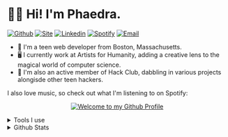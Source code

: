 # 👋🏾 Hi! I'm Phaedra.

[![Github](https://img.shields.io/badge/ph4iry-000000?style=for-the-badge&logo=github&link=https%3A%2F%2Fgithub.com%2Fph4iry)](https://github.com)
[![Site](https://img.shields.io/badge/phaedras.space-6355b5?style=for-the-badge&label=explore%20my%20site%3A&labelColor=000000&link=https%3A%2F%2Fphaedras.space)](https://phaedraverse.dev)
[![Linkedin](https://img.shields.io/badge/Phaedra%20Sanon-0A66C2?style=for-the-badge&logo=linkedin)](https://linkedin.com/phaedra-sanon)
[![Spotify](https://img.shields.io/badge/spotify-1DB954?style=for-the-badge&logo=spotify&logoColor=FFF)](https://open.spotify.com/user/p44gq4wrzz0qlhy8prpq99n3a?si=eb880c9ff3b04375)
[![Email](https://img.shields.io/badge/email-EA4335?style=for-the-badge&logo=gmail&logoColor=FFF)](mailto:phaedrasanon@gmail.com)

* 💫 I'm a teen web developer from Boston, Massachusetts.
* 🖥️ I currently work at Artists for Humanity, adding a creative lens to the magical world of computer science.
* 👾 I'm also an active member of Hack Club, dabbling in various projects alongisde other teen hackers.

I also love music, so check out what I'm listening to on Spotify:


<div align="center">

[![Welcome to my Github Profile](https://spotify-github-profile.kittinanx.com/api/view?uid=p44gq4wrzz0qlhy8prpq99n3a&cover_image=true&theme=novatorem&show_offline=false&background_color=121212&interchange=true&bar_color=0F9&bar_color_cover=false)](https://open.spotify.com/user/p44gq4wrzz0qlhy8prpq99n3a?si=eb880c9ff3b04375)

</div>

<details>
  <summary>Tools I use</summary>
  
  [![Tailwind CSS](https://img.shields.io/badge/Tailwind%20CSS-06B6D4?style=for-the-badge&logo=tailwind-css&logoColor=FFF)](https://tailwindcss.com/)
  [![React](https://img.shields.io/badge/React-000?style=for-the-badge&logo=react&logoColor=61DAFB)](https://reactjs.org/)
  [![Next.js](https://img.shields.io/badge/Next.js-000?style=for-the-badge&logo=next.js&logoColor=FFF)](https://nextjs.org/)
  [![Vercel](https://img.shields.io/badge/Vercel-000000?style=for-the-badge&logo=vercel&logoColor=FFF)](https://vercel.com/)
  [![HTML](https://img.shields.io/badge/HTML-E34F26?style=for-the-badge&logo=html5&logoColor=FFF)](https://developer.mozilla.org/en-US/docs/Web/HTML)
  [![CSS](https://img.shields.io/badge/CSS-1572B6?style=for-the-badge&logo=css3&logoColor=FFF)](https://developer.mozilla.org/en-US/docs/Web/CSS)
  [![JavaScript](https://img.shields.io/badge/JavaScript-F7DF1E?style=for-the-badge&logo=javascript&logoColor=000)](https://developer.mozilla.org/en-US/docs/Web/JavaScript)
  [![Sass](https://img.shields.io/badge/Sass-CC6699?style=for-the-badge&logo=sass&logoColor=FFF)](https://sass-lang.com/)
  [![Java](https://img.shields.io/badge/Java-007396?style=for-the-badge&logo=java&logoColor=FFF)](https://www.java.com/)
  [![Python](https://img.shields.io/badge/Python-3776AB?style=for-the-badge&logo=python&logoColor=FFF)](https://www.python.org/)
  [![Figma](https://img.shields.io/badge/Figma-F24E1E?style=for-the-badge&logo=figma&logoColor=FFF)](https://www.figma.com/)
  [![TypeScript](https://img.shields.io/badge/TypeScript-007ACC?style=for-the-badge&logo=typescript&logoColor=FFF)](https://www.typescriptlang.org/)
  [![Astro](https://img.shields.io/badge/Astro-000000?style=for-the-badge&logo=astro&logoColor=FFF)](https://astro.build/)
  [![Node.js](https://img.shields.io/badge/Node.js-339933?style=for-the-badge&logo=node.js&logoColor=FFF)](https://nodejs.org/)
  [![VS Code](https://img.shields.io/badge/Visual%20Studio%20Code-007ACC?style=for-the-badge&logo=visual-studio-code&logoColor=FFF)](https://code.visualstudio.com/)
</details>

<details>
  <summary>Github Stats</summary>

  ![Phaedra's GitHub stats](https://github-readme-stats.vercel.app/api?username=ph4iry&show_icons=true&theme=dracula)

  ![Top Langs](https://github-readme-stats.vercel.app/api/top-langs/?username=ph4iry&layout=compact&theme=dracula)
</details>
